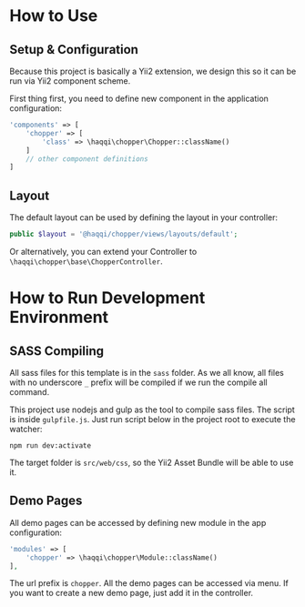 How to Use
==========

Setup & Configuration
---------------------

Because this project is basically a Yii2 extension, we design this so it can be run via Yii2 component scheme.

First thing first, you need to define new component in the application configuration:

```php
'components' => [
    'chopper' => [
        'class' => \haqqi\chopper\Chopper::className()
    ]
    // other component definitions
]
```

Layout
------

The default layout can be used by defining the layout in your controller:

```php
public $layout = '@haqqi/chopper/views/layouts/default';
```

Or alternatively, you can extend your Controller to `\haqqi\chopper\base\ChopperController`.


How to Run Development Environment
==================================

SASS Compiling
--------------

All sass files for this template is in the `sass` folder. As we all know, all files with no underscore `_` prefix will be compiled if we run the compile all command.

This project use nodejs and gulp as the tool to compile sass files. The script is inside `gulpfile.js`. Just run script below in the project root to execute the watcher:

```
npm run dev:activate
```

The target folder is `src/web/css`, so the Yii2 Asset Bundle will be able to use it.

Demo Pages
----------

All demo pages can be accessed by defining new module in the app configuration:

```php
'modules' => [
    'chopper' => \haqqi\chopper\Module::className()
],
```

The url prefix is `chopper`. All the demo pages can be accessed via menu. If you want to create a new demo page, just add it in the controller.
